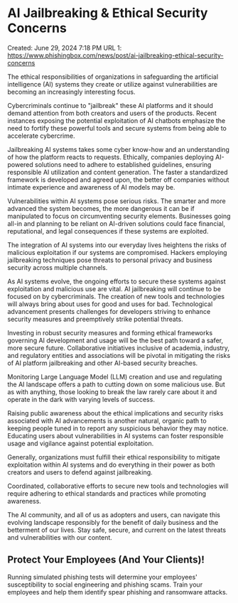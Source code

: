 # AI Jailbreaking & Ethical Security Concerns

Created: June 29, 2024 7:18 PM
URL 1: https://www.phishingbox.com/news/post/ai-jailbreaking-ethical-security-concerns

The ethical responsibilities of organizations in safeguarding the artificial intelligence (AI) systems they create or utilize against vulnerabilities are becoming an increasingly interesting focus.

Cybercriminals continue to "jailbreak" these AI platforms and it should demand attention from both creators and users of the products. Recent instances exposing the potential exploitation of AI chatbots emphasize the need to fortify these powerful tools and secure systems from being able to accelerate cybercrime.

Jailbreaking AI systems takes some cyber know-how and an understanding of how the platform reacts to requests. Ethically, companies deploying AI-powered solutions need to adhere to established guidelines, ensuring responsible AI utilization and content generation. The faster a standardized framework is developed and agreed upon, the better off companies without intimate experience and awareness of AI models may be.

Vulnerabilities within AI systems pose serious risks. The smarter and more advanced the system becomes, the more dangerous it can be if manipulated to focus on circumventing security elements. Businesses going all-in and planning to be reliant on AI-driven solutions could face financial, reputational, and legal consequences if these systems are exploited.

The integration of AI systems into our everyday lives heightens the risks of malicious exploitation if our systems are compromised. Hackers employing jailbreaking techniques pose threats to personal privacy and business security across multiple channels.

As AI systems evolve, the ongoing efforts to secure these systems against exploitation and malicious use are vital. AI jailbreaking will continue to be focused on by cybercriminals. The creation of new tools and technologies will always bring about uses for good and uses for bad. Technological advancement presents challenges for developers striving to enhance security measures and preemptively strike potential threats.

Investing in robust security measures and forming ethical frameworks governing AI development and usage will be the best path toward a safer, more secure future. Collaborative initiatives inclusive of academia, industry, and regulatory entities and associations will be pivotal in mitigating the risks of AI platform jailbreaking and other AI-based security breaches.

Monitoring Large Language Model (LLM) creation and use and regulating the AI landscape offers a path to cutting down on some malicious use. But as with anything, those looking to break the law rarely care about it and operate in the dark with varying levels of success.

Raising public awareness about the ethical implications and security risks associated with AI advancements is another natural, organic path to keeping people tuned in to report any suspicious behavior they may notice. Educating users about vulnerabilities in AI systems can foster responsible usage and vigilance against potential exploitation.

Generally, organizations must fulfill their ethical responsibility to mitigate exploitation within AI systems and do everything in their power as both creators and users to defend against jailbreaking.

Coordinated, collaborative efforts to secure new tools and technologies will require adhering to ethical standards and practices while promoting awareness.

The AI community, and all of us as adopters and users, can navigate this evolving landscape responsibly for the benefit of daily business and the betterment of our lives. Stay safe, secure, and current on the latest threats and vulnerabilities with our content.

## Protect Your Employees (And Your Clients)!

Running simulated phishing tests will determine your employees' susceptibility to social engineering and phishing scams. Train your employees and help them identify spear phishing and ransomware attacks.